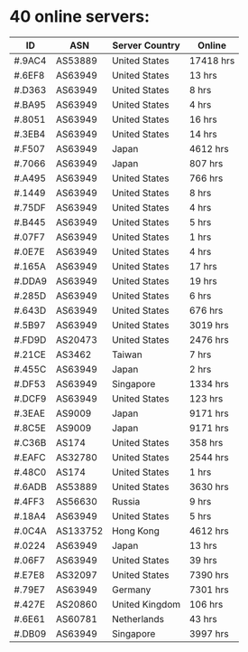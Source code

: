 # 40 online servers:

| ID | ASN | Server Country | Online |
| ------ | ------ | ------ | ------ |
| #.9AC4 | AS53889 | United States | 17418 hrs |
| #.6EF8 | AS63949 | United States | 13 hrs |
| #.D363 | AS63949 | United States | 8 hrs |
| #.BA95 | AS63949 | United States | 4 hrs |
| #.8051 | AS63949 | United States | 16 hrs |
| #.3EB4 | AS63949 | United States | 14 hrs |
| #.F507 | AS63949 | Japan | 4612 hrs |
| #.7066 | AS63949 | Japan | 807 hrs |
| #.A495 | AS63949 | United States | 766 hrs |
| #.1449 | AS63949 | United States | 8 hrs |
| #.75DF | AS63949 | United States | 4 hrs |
| #.B445 | AS63949 | United States | 5 hrs |
| #.07F7 | AS63949 | United States | 1 hrs |
| #.0E7E | AS63949 | United States | 4 hrs |
| #.165A | AS63949 | United States | 17 hrs |
| #.DDA9 | AS63949 | United States | 19 hrs |
| #.285D | AS63949 | United States | 6 hrs |
| #.643D | AS63949 | United States | 676 hrs |
| #.5B97 | AS63949 | United States | 3019 hrs |
| #.FD9D | AS20473 | United States | 2476 hrs |
| #.21CE | AS3462 | Taiwan | 7 hrs |
| #.455C | AS63949 | Japan | 2 hrs |
| #.DF53 | AS63949 | Singapore | 1334 hrs |
| #.DCF9 | AS63949 | United States | 123 hrs |
| #.3EAE | AS9009 | Japan | 9171 hrs |
| #.8C5E | AS9009 | Japan | 9171 hrs |
| #.C36B | AS174 | United States | 358 hrs |
| #.EAFC | AS32780 | United States | 2544 hrs |
| #.48C0 | AS174 | United States | 1 hrs |
| #.6ADB | AS53889 | United States | 3630 hrs |
| #.4FF3 | AS56630 | Russia | 9 hrs |
| #.18A4 | AS63949 | United States | 5 hrs |
| #.0C4A | AS133752 | Hong Kong | 4612 hrs |
| #.0224 | AS63949 | Japan | 13 hrs |
| #.06F7 | AS63949 | United States | 39 hrs |
| #.E7E8 | AS32097 | United States | 7390 hrs |
| #.79E7 | AS63949 | Germany | 7301 hrs |
| #.427E | AS20860 | United Kingdom | 106 hrs |
| #.6E61 | AS60781 | Netherlands | 43 hrs |
| #.DB09 | AS63949 | Singapore | 3997 hrs |

